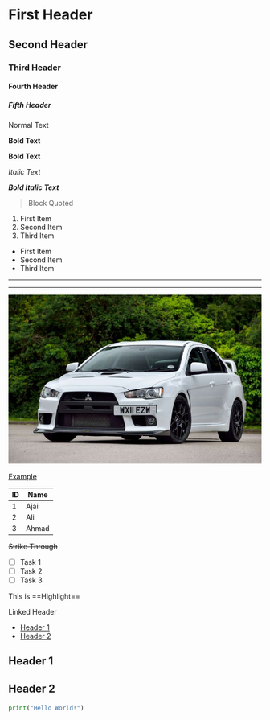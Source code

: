 # First Header

## Second Header

### Third Header

#### Fourth Header

##### Fifth Header

Normal Text

**Bold Text**

__Bold Text__

*Italic Text*

***Bold Italic Text***

> Block Quoted

1. First Item
2. Second Item
3. Third Item

- First Item
- Second Item
- Third Item

***
***

![Mitsubishi Evo](images/evo.jpg)

[Example](www.example.com)

| ID | Name   |
|----|---------|
| 1   | Ajai      |
| 2   | Ali        |
| 3   | Ahmad |

~~Strike Through~~

- [ ] Task 1
- [ ] Task 2
- [ ] Task 3

This is ==Highlight==

Linked Header
- [Header 1](#header-1)
- [Header 2](#header-2)

## Header 1

## Header 2


```python
print("Hello World!")
```



